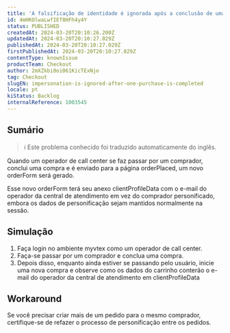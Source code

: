 ```yaml
---
title: 'A falsificação de identidade é ignorada após a conclusão de uma compra'
id: 4mHKOlwaLwfIEf8HFh4y4Y
status: PUBLISHED
createdAt: 2024-03-20T20:10:26.200Z
updatedAt: 2024-03-20T20:10:27.029Z
publishedAt: 2024-03-20T20:10:27.029Z
firstPublishedAt: 2024-03-20T20:10:27.029Z
contentType: knownIssue
productTeam: Checkout
author: 2mXZkbi0oi061KicTExNjo
tag: Checkout
slugEN: impersonation-is-ignored-after-one-purchase-is-completed
locale: pt
kiStatus: Backlog
internalReference: 1003545
---
```


## Sumário

>ℹ️ Este problema conhecido foi traduzido automaticamente do inglês.


Quando um operador de call center se faz passar por um comprador, conclui uma compra e é enviado para a página orderPlaced, um novo orderForm será gerado.

Esse novo orderForm terá seu anexo clientProfileData com o e-mail do operador da central de atendimento em vez do comprador personificado, embora os dados de personificação sejam mantidos normalmente na sessão.

## Simulação



1. Faça login no ambiente myvtex como um operador de call center.
2. Faça-se passar por um comprador e conclua uma compra.
3. Depois disso, enquanto ainda estiver se passando pelo usuário, inicie uma nova compra e observe como os dados do carrinho conterão o e-mail do operador da central de atendimento em clientProfileData

## Workaround


Se você precisar criar mais de um pedido para o mesmo comprador, certifique-se de refazer o processo de personificação entre os pedidos.





